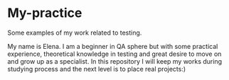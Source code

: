 # My-practice
Some examples of my work related to testing.

My name is Elena. I am a beginner in QA sphere but with some practical experience, theoretical knowledge in testing and great desire to move on and grow up as a specialist. In this repository I will keep my works during studying process and the next level is to place real projects:)
